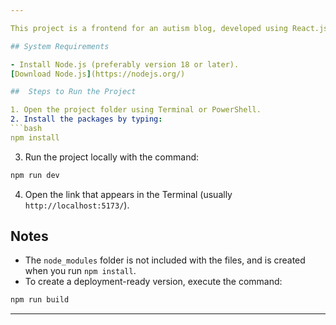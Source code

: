 ```yaml
---

This project is a frontend for an autism blog, developed using React.js and Vite.

## System Requirements

- Install Node.js (preferably version 18 or later).
[Download Node.js](https://nodejs.org/)

##  Steps to Run the Project

1. Open the project folder using Terminal or PowerShell.
2. Install the packages by typing:
```bash
npm install
```
3. Run the project locally with the command:
```bash
npm run dev
```
4. Open the link that appears in the Terminal (usually `http://localhost:5173/`).

##  Notes

- The `node_modules` folder is not included with the files, and is created when you run `npm install`.
- To create a deployment-ready version, execute the command:
```bash
npm run build
```
---
```

